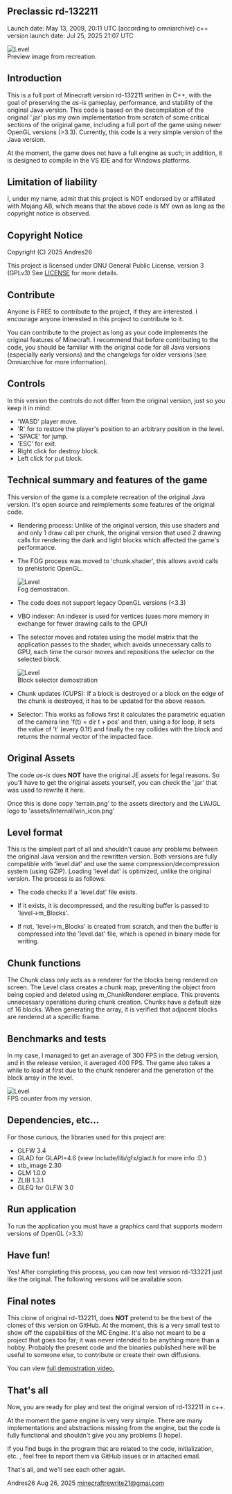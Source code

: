 
## Preclassic rd-132211

Launch date: May 13, 2009, 20:11 UTC (according to omniarchive)
c++ version launch date: Jul 25, 2025 21:07 UTC

![Level](resources/preview.jpg)<br>
Preview image from recreation.

## Introduction

This is a full port of Minecraft version rd-132211 written in C++, with the goal 
of preserving the *as-is* gameplay, performance, and stability of the original 
Java version. This code is based on the decompilation of the original '.jar' plus 
my own implementation from scratch of some critical sections of the original game, 
including a full port of the game using newer OpenGL versions (>3.3). Currently, 
this code is a very simple version of the Java version.

At the moment, the game does not have a full engine as such; in addition, it is 
designed to compile in the VS IDE and for Windows platforms.

## Limitation of liability

I, under my name, admit that this project is NOT endorsed by or affiliated with 
Mojang AB, which means that the above code is MY own as long as the copyright 
notice is observed.

## Copyright Notice

Copyright (C) 2025 Andres26

This project is licensed under GNU General Public License, version 3 (GPLv3)
See [LICENSE](../../../LICENSE) for more details.

## Contribute

Anyone is FREE to contribute to the project, if they are interested. I encourage 
anyone interested in this project to contribute to it.

You can contribute to the project as long as your code implements the original 
features of Minecraft. I recommend that before contributing to the code, you 
should be familiar with the original code for all Java versions (especially early versions) 
and the changelogs for older versions (see Omniarchive for more information). 

## Controls

In this version the controls do not differ from the original version, just so you keep 
it in mind:

- 'WASD' player move.
- 'R' for to restore the player's position to an arbitrary position in the level.
- 'SPACE' for jump.
- 'ESC' for exit.
- Right click for destroy block.
- Left click for put block.

## Technical summary and features of the game

This version of the game is a complete recreation of the original Java 
version. It's open source and reimplements some features of the original code.

- Rendering process: Unlike of the original version, this use shaders and 
  and only 1 draw call per chunk, the original version that used 2 drawing calls 
  for rendering the dark and light blocks which affected the game's performance.
  
- The FOG process was moved to 'chunk.shader', this allows avoid calls to prehistoric OpenGL.

  ![Level](resources/fog.jpg)<br>
  Fog demostration.
  
- The code does not support legacy OpenGL versions (<3.3)

- VBO indexer: An indexer is used for vertices (uses more memory in exchange for 
  fewer drawing calls to the GPU)
  
- The selector moves and rotates using the model matrix that the application 
  passes to the shader, which avoids unnecessary calls to GPU, each time the 
  cursor moves and repositions the selector on the selected block.
  
  ![Level](resources/selector.jpg)<br>
  Block selector demostration
  
- Chunk updates (CUPS): If a block is destroyed or a block on the edge of the chunk is 
  destroyed, it has to be updated for the above reason.
  
- Selector: This works as follows first it calculates the parametric equation of the camera 
  line 'f(t) = dir t + pos' and then, using a for loop, it sets the value of 't' 
  (every 0.1f) and finally the ray collides with the block and returns the normal vector
  of the impacted face.

## Original Assets

The code *as-is* does **NOT** have the original JE assets for legal reasons. So you'll have 
to get the original assets yourself, you can check the '.jar' that was used to rewrite it here.

Once this is done copy 'terrain.png' to the assets directory and the LWJGL logo to 'assets/Internal/win_icon.png'

## Level format

This is the simplest part of all and shouldn't cause any problems between the original 
Java version and the rewritten version. Both versions are fully compatible with 'level.dat' 
and use the same compression/decompression system (using GZIP). Loading 'level.dat' is 
optimized, unlike the original version. The process is as follows:

- The code checks if a 'level.dat' file exists.

- If it exists, it is decompressed, and the resulting buffer is passed to 'level->m_Blocks'.

- If not, 'level->m_Blocks' is created from scratch, and then the buffer is compressed into 
the 'level.dat' file, which is opened in binary mode for writing.

## Chunk functions

The Chunk class only acts as a renderer for the blocks being rendered on screen. The Level 
class creates a chunk map, preventing the object from being copied and deleted using 
m_ChunkRenderer.emplace. This prevents unnecessary operations during chunk creation. 
Chunks have a default size of 16 blocks. When generating the array, it is verified that 
adjacent blocks are rendered at a specific frame.

## Benchmarks and tests

In my case, I managed to get an average of 300 FPS in the debug version, and in 
the release version, it averaged 400 FPS. The game also takes a while to load at 
first due to the chunk renderer and the generation of the block array in the level.

![Level](resources/benchmark.jpg)<br>
FPS counter from my version.

## Dependencies, etc...

For those curious, the libraries used for this project are:

- GLFW 3.4
- GLAD for GLAPI=4.6 (view Include/lib/gfx/glad.h for more info :D )
- stb_image 2.30
- GLM 1.0.0
- ZLIB 1.3.1
- GLEQ for GLFW 3.0

## Run application

To run the application you must have a graphics card that supports modern versions of OpenGL (>3.3)

## Have fun!

Yes! After completing this process, you can now test version rd-133221 just like the 
original. The following versions will be available soon.

## Final notes

This clone of original rd-132211, does **NOT** pretend to be the best of the clones of this 
version on GitHub. At the moment, this is a very small test to show off the capabilities of 
the MC Engine. It's also not meant to be a project that goes too far; it was never intended 
to be anything more than a hobby. Probably the present code and the binaries published here 
will be useful to someone else, to contribute or create their own diffusions.

You can view [full demostration video.](https://www.youtube.com/watch?v=On8Z-XixrrU)

## That's all 

Now, you are ready for play and test the original version of rd-132211 in c++.

At the moment the game engine is very very simple. There are many implementations and abstractions 
missing from the engine, but the code is fully functional and shouldn't give you any problems (I hope).

If you find bugs in the program that are related to the code, initialization, 
etc. , feel free to report them via GitHub issues or in attached email. 

That's all, and we'll see each other again.

Andres26
Aug 26, 2025
minecraftrewrite21@gmai.com
